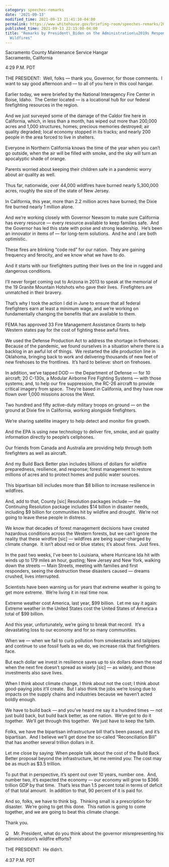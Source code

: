 ```yaml
---
category: speeches-remarks
date: '2021-09-13'
modified_time: 2021-09-13 21:41:10-04:00
permalink: https://www.whitehouse.gov/briefing-room/speeches-remarks/2021/09/13/remarks-by-president-biden-on-the-administrations-response-to-recent-wildfires/
published_time: 2021-09-13 22:15:00-04:00
title: "Remarks by President\_Biden on the Administration\u2019s Response to Recent\_\
  Wildfires"
---
```

 
Sacramento County Maintenance Service Hangar  
Sacramento, California

4:29 P.M. PDT  
   
THE PRESIDENT:  Well, folks — thank you, Governor, for those comments. 
I want to say good afternoon and — to all of you here in this cool
hangar.   
   
Earlier today, we were briefed by the National Interagency Fire Center
in Boise, Idaho.  The Center located — is a locational hub for our
federal firefighting resources in the region.   
   
And we just surveyed some of the damage of the Caldor fire here in
California, which, in less than a month, has wiped out more than 200,000
acres and 1,000 structures, homes; precious memories destroyed; air
quality degraded; local economy stopped in its tracks; and nearly 200
people in the area forced to live in shelters.  
   
Everyone in Northern California knows the time of the year when you
can’t go outside, when the air will be filled with smoke, and the sky
will turn an apocalyptic shade of orange.  
   
Parents worried about keeping their children safe in a pandemic worry
about air quality as well.  
   
Thus far, nationwide, over 44,000 wildfires have burned nearly 5,300,000
acres, roughly the size of the state of New Jersey.  
   
In California, this year, more than 2.2 million acres have burned; the
Dixie fire burned nearly 1 million alone.   
   
And we’re working closely with Governor Newsom to make sure California
has every resource — every resource available to keep families safe. 
And the Governor has led this state with poise and strong leadership. 
He’s been an innovator in items of — for long-term solutions.  And he
and I are both optimistic.  
   
These fires are blinking “code red” for our nation.  They are gaining
frequency and ferocity, and we know what we have to do.  
   
And it starts with our firefighters putting their lives on the line in
rugged and dangerous conditions.  
   
I’ll never forget coming out to Arizona in 2013 to speak at the memorial
of the 19 Granite Mountain Hotshots who gave their lives.  Firefighters
are unmatched in their bravery.  
   
That’s why I took the action I did in June to ensure that all federal
firefighters earn at least a minimum wage, and we’re working on
fundamentally changing the benefits that are available to them.  
   
FEMA has approved 33 Fire Management Assistance Grants to help Western
states pay for the cost of fighting these awful fires.  
   
We used the Defense Production Act to address the shortage in
firehoses.  Because of the pandemic, we found ourselves in a situation
where there is a backlog in an awful lot of things.  We restarted the
idle production line in Oklahoma, bringing back to work and delivering
thousands of new feet of new firehoses to the frontlines.  It’s hard to
believe: short on firehoses.  
   
In addition, we’ve tapped DOD — the Department of Defense — for 10
aircraft; 20 C-130s, a Modular Airborne Fire Fighting Systems — with
those systems; and, to help our fire suppression, the RC-26 aircraft to
provide critical imagery from space.  They’re based in California, and
they have now flown over 1,000 missions across the West.  
   
Two hundred and fifty active-duty military troops on ground — on the
ground at Dixie fire in California, working alongside firefighters.  
   
We’re sharing satellite imagery to help detect and monitor fire
growth.  
      
And the EPA is using new technology to deliver fire, smoke, and air
quality information directly to people’s cellphones.  
   
Our friends from Canada and Australia are providing help through both
firefighters as well as aircraft.  
   
And my Build Back Better plan includes billions of dollars for wildfire
preparedness, resilience, and response; forest management to restore
millions of acres and to protect homes and public water sources.  
   
This bipartisan bill includes more than $8 billion to increase
resilience in wildfires.  
   
And, add to that, County \[sic\] Resolution packages include — the
Continuing Resolution package includes $14 billion in disaster needs,
including $9 billion for communities hit by wildfire and drought.  We’re
not going to leave these people in distress.  
   
We know that decades of forest management decisions have created
hazardous conditions across the Western forests, but we can’t ignore the
reality that these wirdfire \[sic\] — wildfires are being super-charged
by climate change.  It isn’t about red or blue states; it’s about
fires.  Just fires.  
   
In the past two weeks, I’ve been to Louisiana, where Hurricane Ida hit
with winds up to 179 miles an hour, gusting; New Jersey and New York,
walking down the streets — Main Streets, meeting with families and first
responders, seeing the destruction these disasters caused — dreams
crushed, lives interrupted.  
   
Scientists have been warning us for years that extreme weather is going
to get more extreme.  We’re living it in real time now.  
      
Extreme weather cost America, last year, $99 billion.  Let me say it
again: Extreme weather in the United States cost the United States of
America a total of $99 billion.   
   
And this year, unfortunately, we’re going to break that record.  It’s a
devastating loss to our economy and for so many communities.  
   
When we — when we fail to curb pollution from smokestacks and tailpipes
and continue to use fossil fuels as we do, we increase risk that
firefighters face.  
   
But each dollar we invest in resilience saves up to six dollars down the
road when the next fire doesn’t spread as wisely \[sic\] — as widely,
and those investments also save lives.  
   
When I think about climate change, I think about not the cost; I think
about good-paying jobs it’ll create.  But I also think the jobs we’re
losing due to impacts on the supply chains and industries because we
haven’t acted boldly enough.  
   
We have to build back — and you’ve heard me say it a hundred times — not
just build back, but build back better, as one nation.  We’ve got to do
it together.  We’ll get through this together.  We just have to keep the
faith.  
   
Folks, we have the bipartisan infrastructure bill that’s been passed,
and it’s bipartisan.  And I believe we’ll get done the so-called
“Reconciliation Bill” that has another several trillion dollars in it.  
   
Let me close by saying: When people talk about the cost of the Build
Back Better proposal beyond the infrastructure, let me remind you: The
cost may be as much as $3.5 trillion.   
   
To put that in perspective, it’s spent out over 10 years, number one. 
And, number two, it’s expected the economy — our economy will grow to
$366 trillion GDP by that time.  That’s less than 1.5 percent total in
terms of deficit of that total amount.  In addition to that, 90 percent
of it is paid for.   
   
And so, folks, we have to think big.  Thinking small is a prescription
for disaster.  We’re going to get this done.  This nation is going to
come together, and we are going to beat this climate change.   
   
Thank you.  
   
Q    Mr. President, what do you think about the governor misrepresenting
his administration’s wildfire efforts?  
   
THE PRESIDENT:  He didn’t.  
   
4:37 P.M. PDT
